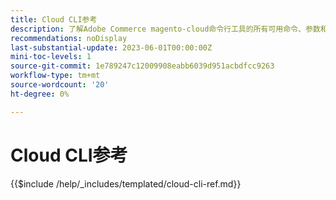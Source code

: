 ```yaml
---
title: Cloud CLI参考
description: 了解Adobe Commerce magento-cloud命令行工具的所有可用命令、参数和选项。
recommendations: noDisplay
last-substantial-update: 2023-06-01T00:00:00Z
mini-toc-levels: 1
source-git-commit: 1e789247c12009908eabb6039d951acbdfcc9263
workflow-type: tm+mt
source-wordcount: '20'
ht-degree: 0%

---
```


# Cloud CLI参考

{{$include /help/_includes/templated/cloud-cli-ref.md}}
